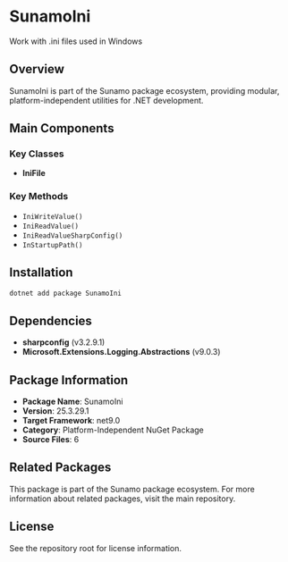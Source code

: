 # SunamoIni

Work with .ini files used in Windows

## Overview

SunamoIni is part of the Sunamo package ecosystem, providing modular, platform-independent utilities for .NET development.

## Main Components

### Key Classes

- **IniFile**

### Key Methods

- `IniWriteValue()`
- `IniReadValue()`
- `IniReadValueSharpConfig()`
- `InStartupPath()`

## Installation

```bash
dotnet add package SunamoIni
```

## Dependencies

- **sharpconfig** (v3.2.9.1)
- **Microsoft.Extensions.Logging.Abstractions** (v9.0.3)

## Package Information

- **Package Name**: SunamoIni
- **Version**: 25.3.29.1
- **Target Framework**: net9.0
- **Category**: Platform-Independent NuGet Package
- **Source Files**: 6

## Related Packages

This package is part of the Sunamo package ecosystem. For more information about related packages, visit the main repository.

## License

See the repository root for license information.
